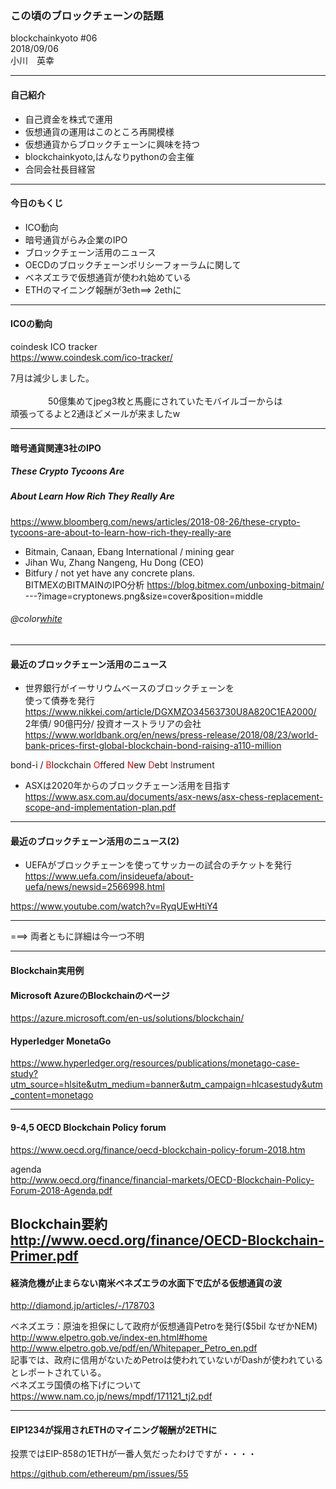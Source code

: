 

### この頃のブロックチェーンの話題

blockchainkyoto #06      
2018/09/06    
小川　英幸

---
#### 自己紹介

* 自己資金を株式で運用      
* 仮想通貨の運用はこのところ再開模様    
* 仮想通貨からブロックチェーンに興味を持つ    
* blockchainkyoto,はんなりpythonの会主催
* 合同会社長目経営    
     
---     

#### 今日のもくじ
* ICO動向      
* 暗号通貨がらみ企業のIPO     
* ブロックチェーン活用のニュース     
* OECDのブロックチェーンポリシーフォーラムに関して     
* ベネズエラで仮想通貨が使われ始めている      
* ETHのマイニング報酬が3eth==> 2ethに    

---

#### ICOの動向

coindesk ICO tracker     
https://www.coindesk.com/ico-tracker/     
     
7月は減少しました。         
<br>　　　　
50億集めてjpeg3枚と馬鹿にされていたモバイルゴーからは     
頑張ってるよと2通ほどメールが来ましたw     

---     

#### 暗号通貨関連3社のIPO
##### These Crypto Tycoons Are 
##### About Learn How Rich They Really Are
https://www.bloomberg.com/news/articles/2018-08-26/these-crypto-tycoons-are-about-to-learn-how-rich-they-really-are      
     
* Bitmain, Canaan, Ebang International / mining gear    
* Jihan Wu, Zhang Nangeng, Hu Dong (CEO)
* Bitfury / not yet have any concrete plans.     
BITMEXのBITMAINのIPO分析
https://blog.bitmex.com/unboxing-bitmain/     
---?image=cryptonews.png&size=cover&position=middle      
###### @color[white](3社の利益と予想時価総額)      

---       

#### 最近のブロックチェーン活用のニュース   
* 世界銀行がイーサリウムベースのブロックチェーンを     
使って債券を発行    
https://www.nikkei.com/article/DGXMZO34563730U8A820C1EA2000/     
2年債/ 90億円分/ 投資オーストラリアの会社
https://www.worldbank.org/en/news/press-release/2018/08/23/world-bank-prices-first-global-blockchain-bond-raising-a110-million     
     
bond-i / <span style="color:red;">B</span>lockchain <span style="color:red;">O</span>ffered <span style="color:red;">N</span>ew <span style="color:red;">D</span>ebt <span style="color:red;">I</span>nstrument    
* ASXは2020年からのブロックチェーン活用を目指す
https://www.asx.com.au/documents/asx-news/asx-chess-replacement-scope-and-implementation-plan.pdf
---     

#### 最近のブロックチェーン活用のニュース(2)   

* UEFAがブロックチェーンを使ってサッカーの試合のチケットを発行     
https://www.uefa.com/insideuefa/about-uefa/news/newsid=2566998.html     
     
https://www.youtube.com/watch?v=RyqUEwHtiY4    

---    

===>  両者ともに詳細は今一つ不明    
      
---     

#### Blockchain実用例     

#### Microsoft AzureのBlockchainのページ
https://azure.microsoft.com/en-us/solutions/blockchain/      
     
#### Hyperledger MonetaGo
https://www.hyperledger.org/resources/publications/monetago-case-study?utm_source=hlsite&utm_medium=banner&utm_campaign=hlcasestudy&utm_content=monetago

---     

#### 9-4,5 OECD Blockchain Policy forum

https://www.oecd.org/finance/oecd-blockchain-policy-forum-2018.htm    

agenda     
http://www.oecd.org/finance/financial-markets/OECD-Blockchain-Policy-Forum-2018-Agenda.pdf    
     
Blockchain要約     
http://www.oecd.org/finance/OECD-Blockchain-Primer.pdf    
---     

#### 経済危機が止まらない南米ベネズエラの水面下で広がる仮想通貨の波     

http://diamond.jp/articles/-/178703       
     
ベネズエラ：原油を担保にして政府が仮想通貨Petroを発行($5bil なぜかNEM)    
http://www.elpetro.gob.ve/index-en.html#home      
http://www.elpetro.gob.ve/pdf/en/Whitepaper_Petro_en.pdf     
記事では、政府に信用がないためPetroは使われていないがDashが使われているとレポートされている。      
ベネズエラ国債の格下げについて     
https://www.nam.co.jp/news/mpdf/171121_tj2.pdf       

---     
      
#### EIP1234が採用されETHのマイニング報酬が2ETHに      
      
投票ではEIP-858の1ETHが一番人気だったわけですが・・・・     
    
https://github.com/ethereum/pm/issues/55